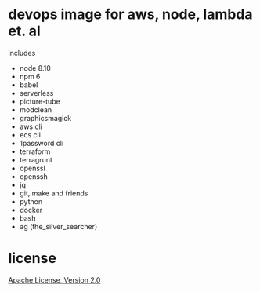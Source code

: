 # devops image for aws, node, lambda et. al

includes

* node 8.10
* npm 6
* babel
* serverless
* picture-tube
* modclean
* graphicsmagick
* aws cli
* ecs cli
* 1password cli
* terraform
* terragrunt
* openssl
* openssh
* jq
* git, make and friends
* python
* docker
* bash
* ag (the_silver_searcher)

# license

[Apache License, Version 2.0](LICENSE)

